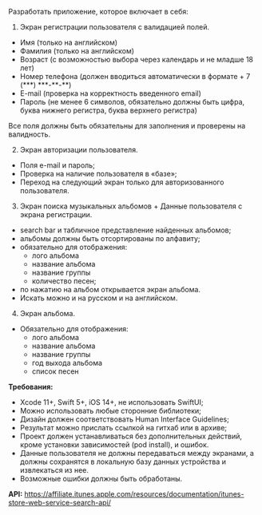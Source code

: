 Разработать приложение, которое включает в себя:

1. Экран регистрации пользователя с валидацией полей.

- Имя (только на английском)
- Фамилия (только на английском)
- Возраст (с возможностью выбора через календарь и не младше 18 лет)
- Номер телефона (должен вводиться автоматически в формате + 7 (\*\*\*) \*\*\*-\*\*-\*\*)
- E-mail (проверка на корректность введенного email)
- Пароль (не менее 6 символов, обязательно должны быть цифра, буква нижнего регистра, буква верхнего регистра)

Все поля должны быть обязательны для заполнения и проверены на валидность.

2. Экран авторизации пользователя.

- Поля e-mail и пароль;
- Проверка на наличие пользователя в «базе»;
- Переход на следующий экран только для авторизованного пользователя.

3. Экран поиска музыкальных альбомов + Данные пользователя с экрана регистрации.

- search bar и табличное представление найденных альбомов;
- альбомы должны быть отсортированы по алфавиту;
- обязательно для отображения:
  - лого альбома
  - название альбома
  - название группы
  - количество песен;
- по нажатию на альбом открывается экран альбома.
- Искать можно и на русском и на английском.

4. Экран альбома.

- Обязательно для отображения:
  - лого альбома
  - название альбома
  - название группы
  - год выхода альбома
  - список песен

**Требования:**

- Xcode 11+, Swift 5+, iOS 14+, не использовать SwiftUI;
- Можно использовать любые сторонние библиотеки;
- Дизайн должен соответствовать Human Interface Guidelines;
- Результат можно прислать ссылкой на гитхаб или в архиве;
- Проект должен устанавливаться без дополнительных действий, кроме установки зависимостей (pod install), и ошибок.
- Данные пользователя не должны передаваться между экранами, а должны сохранятся в локальную базу данных устройства и извлекаться из нее.
- Возможные ошибки должны быть обработаны.

**API:** https://affiliate.itunes.apple.com/resources/documentation/itunes-store-web-service-search-api/
